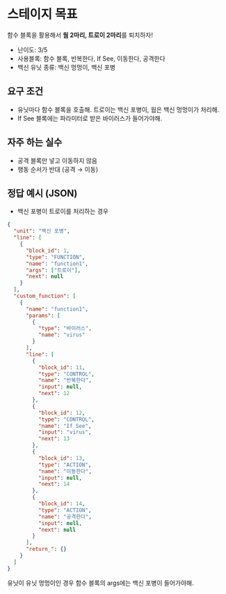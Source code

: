 # 스테이지 목표
함수 블록을 활용해서 **웜 2마리, 트로이 2마리**를 퇴치하자!

- 난이도: 3/5
- 사용블록: 함수 블록, 반복한다, If See, 이동한다, 공격한다
- 백신 유닛 종류: 백신 멍멍이, 백신 포병

## 요구 조건
- 유닛마다 함수 블록을 호출해. 트로이는 백신 포병이, 웜은 백신 멍멍이가 처리해.
- If See 블록에는 파라미터로 받은 바이러스가 들어가야해.

## 자주 하는 실수
- 공격 블록만 넣고 이동하지 않음   
- 행동 순서가 반대 (공격 → 이동) 

## 정답 예시 (JSON)
- 백신 포병이 트로이를 처리하는 경우
```json
{
  "unit": "백신 포병",
  "line": [
    {
      "block_id": 1,
      "type": "FUNCTION",
      "name": "function1",
      "args": ["트로이"],
      "next": null
    }
  ],
  "custom_function": [
    {
      "name": "function1",
      "params": [
        {
          "type": "바이러스",
          "name": "virus"
        }
      ],
      "line": [
        {
          "block_id": 11,
          "type": "CONTROL",
          "name": "반복한다",
          "input": null,
          "next": 12
        },
        {
          "block_id": 12,
          "type": "CONTROL",
          "name": "If See",
          "input": "virus",
          "next": 13
        },
        {
          "block_id": 13,
          "type": "ACTION",
          "name": "이동한다",
          "input": null,
          "next": 14
        },
        {
          "block_id": 14,
          "type": "ACTION",
          "name": "공격한다",
          "input": null,
          "next": null
        }
      ],
      "return_": {}
    }
  ]
}
```
유닛이 유닛 멍멍이인 경우 함수 블록의 args에는 백신 포병이 들어가야해.